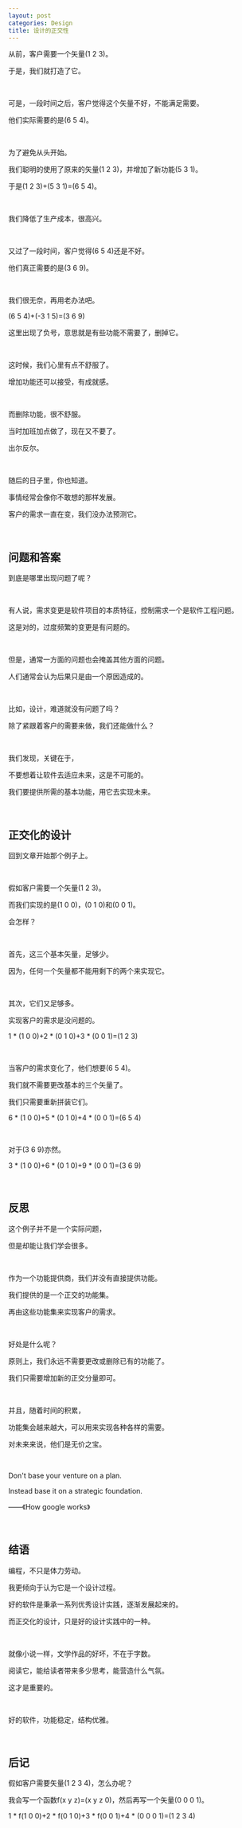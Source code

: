 ```yaml
---
layout: post
categories: Design
title: 设计的正交性
---
```


从前，客户需要一个矢量(1 2 3)。

于是，我们就打造了它。

<br/>

可是，一段时间之后，客户觉得这个矢量不好，不能满足需要。

他们实际需要的是(6 5 4)。

<br/>

为了避免从头开始。

我们聪明的使用了原来的矢量(1 2 3)，并增加了新功能(5 3 1)。

于是(1 2 3)+(5 3 1)=(6 5 4)。

<br/>

我们降低了生产成本，很高兴。

<br/>

又过了一段时间，客户觉得(6 5 4)还是不好。

他们真正需要的是(3 6 9)。

<br/>

我们很无奈，再用老办法吧。

(6 5 4)+(-3 1 5)=(3 6 9)

这里出现了负号，意思就是有些功能不需要了，删掉它。

<br/>

这时候，我们心里有点不舒服了。

增加功能还可以接受，有成就感。

<br/>

而删除功能，很不舒服。

当时加班加点做了，现在又不要了。

出尔反尔。

<br/>

随后的日子里，你也知道。

事情经常会像你不敢想的那样发展。

客户的需求一直在变，我们没办法预测它。

<br/>

## **问题和答案**

到底是哪里出现问题了呢？

<br/>

有人说，需求变更是软件项目的本质特征，控制需求一个是软件工程问题。

这是对的，过度频繁的变更是有问题的。

<br/>

但是，通常一方面的问题也会掩盖其他方面的问题。

人们通常会认为后果只是由一个原因造成的。

<br/>

比如，设计，难道就没有问题了吗？

除了紧跟着客户的需要来做，我们还能做什么？

<br/>

我们发现，关键在于，

不要想着让软件去适应未来，这是不可能的。

我们要提供所需的基本功能，用它去实现未来。

<br/>

## **正交化的设计**

回到文章开始那个例子上。

<br/>

假如客户需要一个矢量(1 2 3)。

而我们实现的是(1 0 0)，(0 1 0)和(0 0 1)。

会怎样？

<br/>

首先，这三个基本矢量，足够少。

因为，任何一个矢量都不能用剩下的两个来实现它。

<br/>

其次，它们又足够多。

实现客户的需求是没问题的。

1 * (1 0 0)+2 * (0 1 0)+3 * (0 0 1)=(1 2 3)

<br/>

当客户的需求变化了，他们想要(6 5 4)。

我们就不需要更改基本的三个矢量了。

我们只需要重新拼装它们。

6 * (1 0 0)+5 * (0 1 0)+4 * (0 0 1)=(6 5 4)

<br/>

对于(3 6 9)亦然。

3 * (1 0 0)+6 * (0 1 0)+9 * (0 0 1)=(3 6 9)

<br/>

## **反思**

这个例子并不是一个实际问题，

但是却能让我们学会很多。

<br/>

作为一个功能提供商，我们并没有直接提供功能。

我们提供的是一个正交的功能集。

再由这些功能集来实现客户的需求。

<br/>

好处是什么呢？

原则上，我们永远不需要更改或删除已有的功能了。

我们只需要增加新的正交分量即可。

<br/>

并且，随着时间的积累，

功能集会越来越大，可以用来实现各种各样的需要。

对未来来说，他们是无价之宝。

<br/>

Don't base your venture on a plan. 

Instead base it on a strategic foundation.

——《How google works》

<br/>

## **结语**

编程，不只是体力劳动。

我更倾向于认为它是一个设计过程。

好的软件是秉承一系列优秀设计实践，逐渐发展起来的。

而正交化的设计，只是好的设计实践中的一种。

<br/>

就像小说一样，文学作品的好坏，不在于字数。

阅读它，能给读者带来多少思考，能营造什么气氛。

这才是重要的。

<br/>

好的软件，功能稳定，结构优雅。

<br/>

## **后记**

假如客户需要矢量(1 2 3 4)，怎么办呢？

我会写一个函数f(x y z)=(x y z 0)，然后再写一个矢量(0 0 0 1)。

1 * f(1 0 0)+2 * f(0 1 0)+3 * f(0 0 1)+4 * (0 0 0 1)=(1 2 3 4)




